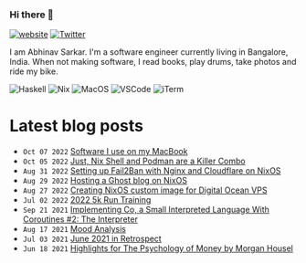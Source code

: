 ### Hi there 👋

[![website](https://img.shields.io/badge/abhinavsarkar.net-blueviolet?style=for-the-badge)](https://abhinavsarkar.net)
[![Twitter](https://img.shields.io/badge/@abhin4v-1DA1F2?style=for-the-badge&logo=twitter&logoColor=white)](https://twitter.com/abhin4v)

I am Abhinav Sarkar. I'm a software engineer currently living in Bangalore, India. When not making software, I read books, play drums, take photos and ride my bike.

![Haskell](https://img.shields.io/badge/Haskell-5D4F85?style=for-the-badge&logo=haskell&logoColor=white)
![Nix](https://img.shields.io/badge/NixOS-5277C3?style=for-the-badge&logo=nixos&logoColor=white)
![MacOS](https://img.shields.io/badge/mac%20os-000000?style=for-the-badge&logo=apple&logoColor=white)
![VSCode](https://img.shields.io/badge/VSCode-0078D4?style=for-the-badge&logo=visual%20studio%20code&logoColor=white)
![iTerm](https://img.shields.io/badge/iTerm2-000000?style=for-the-badge&logo=iterm2&logoColor=white)

# Latest blog posts
<!-- BLOG-POST-LIST:START -->
 - <code>Oct 07 2022</code> [Software I use on my MacBook](https://notes.abhinavsarkar.net/2022/software-i-use) 
 - <code>Oct 05 2022</code> [Just, Nix Shell and Podman are a Killer Combo](https://notes.abhinavsarkar.net/2022/just-nix-podman-combo) 
 - <code>Aug 31 2022</code> [Setting up Fail2Ban with Nginx and Cloudflare on NixOS](https://notes.abhinavsarkar.net/2022/fail2ban-nginx-cloudflare-nixos) 
 - <code>Aug 29 2022</code> [Hosting a Ghost blog on NixOS](https://notes.abhinavsarkar.net/2022/ghost-on-nixos) 
 - <code>Aug 27 2022</code> [Creating NixOS custom image for Digital Ocean VPS](https://notes.abhinavsarkar.net/2022/DO-nixos-image) 
 - <code>Jul 02 2022</code> [2022 5k Run Training](https://notes.abhinavsarkar.net/2022/5k-training) 
 - <code>Sep 21 2021</code> [Implementing Co, a Small Interpreted Language With Coroutines #2: The
Interpreter](https://abhinavsarkar.net/posts/implementing-co-2/) 
 - <code>Aug 17 2021</code> [Mood Analysis](https://notes.abhinavsarkar.net/2021/mood-analysis) 
 - <code>Jul 03 2021</code> [June 2021 in Retrospect](https://notes.abhinavsarkar.net/2021/monthnotes-06) 
 - <code>Jun 18 2021</code> [Highlights for The Psychology of Money by Morgan Housel](https://notes.abhinavsarkar.net/2021/the-psych-of-money) <!-- BLOG-POST-LIST:END -->
